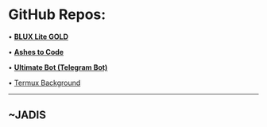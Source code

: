 # GitHub Repos:

• [**BLUX Lite GOLD**](https://github.com/Justadudeinspace/blux-lite)

• [**Ashes to Code**](https://github.com/Justadudeinspace/ashes-to-code)

• [**Ultimate Bot (Telegram Bot)**](https://github.com/Justadudeinspace/ultimate-bot)

• [Termux Background](https://github.com/Justadudeinspace/termux-background)


---

## ~JADIS
